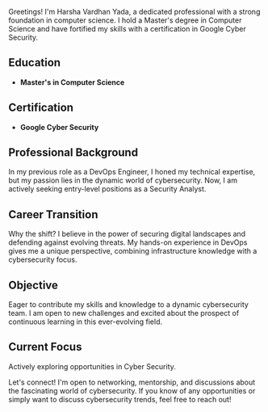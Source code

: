Greetings! I'm Harsha Vardhan Yada, a dedicated professional with a strong foundation in computer science. I hold a Master's degree in Computer Science and have fortified my skills with a certification in Google Cyber Security.

## Education
- **Master's in Computer Science**

## Certification
- **Google Cyber Security**

## Professional Background
In my previous role as a DevOps Engineer, I honed my technical expertise, but my passion lies in the dynamic world of cybersecurity. Now, I am actively seeking entry-level positions as a Security Analyst.

## Career Transition
Why the shift? I believe in the power of securing digital landscapes and defending against evolving threats. My hands-on experience in DevOps gives me a unique perspective, combining infrastructure knowledge with a cybersecurity focus.

## Objective
Eager to contribute my skills and knowledge to a dynamic cybersecurity team. I am open to new challenges and excited about the prospect of continuous learning in this ever-evolving field.

## Current Focus
Actively exploring opportunities in Cyber Security.

Let's connect! I'm open to networking, mentorship, and discussions about the fascinating world of cybersecurity. If you know of any opportunities or simply want to discuss cybersecurity trends, feel free to reach out!

